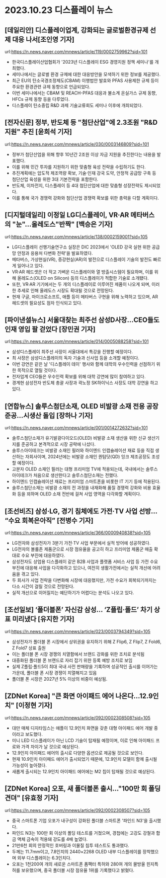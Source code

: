 # 2023.10.23 디스플레이 뉴스

## [데일리안] 디스플레이업계, 강화되는 글로벌환경규제 선제 대응 나서[조인영 기자]
url:https://n.news.naver.com/mnews/article/119/0002759962?sid=101
- 한국디스플레이산업협회가 '2023년 디스플레이 ESG 경영지원 정책 세미나'를 개최했다.
- 세미나에서는 글로벌 환경 규제에 대한 대응방안을 모색하기 위한 정보를 제공했다.
- 최근 EU의 탄소국경조정제도(CBAM) 이행법안 발효와 PFAS 사용제한 규제 등이 주요한 환경관련 규제 동향으로 언급되었다.
- 이번 세미나에서는 CBAM 및 REACH-PFAS 대응과 불소계 온실가스 규제 동향, HFCs 규제 동향 등을 다루었다.
- 디스플레이 탄소중립 R&D 과제 기술교류회도 세미나 이후에 개최되었다.

## [전자신문] 정부, 반도체 등 "첨단산업"에 2.3조원 "R&D 지원" 추진 [윤희석 기자]
url:https://n.news.naver.com/mnews/article/030/0003146809?sid=101
- 정부가 첨단산업을 위해 향후 10년간 2조원 이상 자금 지원을 추진한다는 내용을 발표했다.
- 이를 위해 민간 투자를 지원하기 위한 맞춤형 육성 전략을 수립하기도 한다.
- 추진계획에는 압도적 제조역량 확보, 기술·인재 강국 도약, 안정적 공급망 구축 등 첨단산업 육성을 위한 3대 기본전략을 포함한다.
- 반도체, 이차전지, 디스플레이 등 4대 첨단산업에 대한 맞춤형 성장전략도 제시되었다.
- 이를 통해 국가 경쟁력 강화와 첨단산업 경쟁력 확보를 위한 총력을 다할 계획이다.

## [디지털데일리] 이정일 LG디스플레이, VR·AR 메타버스의 "눈"…올레도스"반짝" [백승은 기자]
url:https://n.news.naver.com/mnews/article/138/0002159001?sid=105
- LG디스플레이 선행기술연구소 실장은 DIC 2023에서 'OLED 강국 실현 위한 공급망 안정과 응용처 다변화 전략'을 발표하였다.
- 메타버스, 가상현실(VR), 증강현실(AR)의 발전으로 디스플레이 기술의 발전도 빠르게 일어나고 있다.
- VR·AR 헤드셋은 더 작고 가벼운 디스플레이와 열 방출시스템이 필요하며, 이를 위해 올레도스(OLED on Silicon) 등의 디스플레이가 적합한 기술로 소개됐다.
- 또한, VR·AR 기기에서는 두 개의 디스플레이로 이루어진 제품이 나오게 되며, 이러한 추세로 인해 올레도스 시장도 확대될 것으로 전망된다.
- 현재 구글, 마이크로소프트, 애플 등이 메타버스 구현을 위해 노력하고 있으며, AR 헤드셋의 필요성도 점차 인식되고 있다.

## [파이낸셜뉴스] 서울대찾는 최주선 삼성D사장…CEO들도 인재 영입 팔 걷었다 [장민권 기자]
url:https://n.news.naver.com/mnews/article/014/0005088258?sid=101
- 삼성디스플레이 최주선 사장이 서울대에서 특강을 진행할 예정이다.
- 최 사장은 삼성디스플레이의 독자 기술과 신사업 등을 소개할 예정이다.
- 이번 강연은 같은 날 '디스플레이 데이' 행사와 함께 대학의 우수인력을 선점하기 위한 목적으로 열릴 것이다.
- 전자업계 CEO들은 우수인력 확보를 위해 대학 강연에 많이 참여하고 있다.
- 경계현 삼성전자 반도체 총괄 사장과 곽노정 SK하이닉스 사장도 대학 강연을 하고 있다.

## [연합뉴스] 솔루스첨단소재, OLED 비발광 소재 전용 공장 준공…시생산 돌입 [장하나 기자]
url:https://n.news.naver.com/mnews/article/001/0014272632?sid=101
- 솔루스첨단소재가 유기발광다이오드(OLED) 비발광 소재 생산을 위한 신규 생산기지를 준공하고 본격적으로 시장 공략에 나섰다.
- 솔루스아이테크는 비발광 소재인 필러와 하이엔드 인캡슐레이션 재료 등을 직접 생산하는 자회사이며, 2024년에는 비발광 소재인 퀀텀닷(QD) 잉크 제조공장도 조성할 예정이다.
- 고분자 OLED 소재인 필러는 대형 프리미엄 TV에 적용되는데, 국내에서는 솔루스아이테크가 처음으로 생산한다고 솔루스첨단소재는 전했다.
- 하이엔드 인캡슐레이션 재료는 프리미엄 스마트폰을 비롯한 IT 기기 등에 적용된다.
- 솔루스첨단소재는 비발광 소재의 전 과정을 내재화해 품질 경쟁력 강화와 비용 효율화 등을 꾀하며 OLED 소재 전반에 걸쳐 사업 영역을 다각화할 계획이다.

## [조선비즈] 삼성·LG, 경기 침체에도 가전·TV 사업 선방… “수요 회복은아직” [전병수 기자]
url:https://n.news.naver.com/mnews/article/366/0000940838?sid=105
- LG전자와 삼성전자가 3분기 가전·TV 사업 부문에서 실적 방어에 성공하였다.
- LG전자의 볼륨존 제품군으로 시장 점유율을 공고히 하고 프리미엄 제품군 매출 확대로 수요 부진에 대응하였다.
- 삼성전자도 상업용 디스플레이 같은 B2B 사업과 플랫폼 서비스 사업 등 가전 수요 부진에 대응해 사업을 다각화하고 있으나, 여전히 생활가전에서는 실적 개선에 어려움을 겪고 있다.
- 두 회사가 사업 전략을 다변화해 시장에 대응했지만, 가전 수요가 회복되기까지는 다소 시간이 걸릴 것으로 전망된다.
- 실적 개선으로 이어질지는 예단하기가 어렵다는 분석도 나오고 있다.

## [조선일보] ‘폴더블폰’ 자신감 삼성… ‘Z플립·폴드’ 차기 상표 미리냈다 [유지한 기자]
url:https://n.news.naver.com/mnews/article/023/0003794349?sid=105
- 삼성전자가 폴더블 폰 시장에서 상위권을 유지하기 위해 Z Flip6, Z Flip7, Z Fold6, Z Fold7 상표 출원
- 이는 폴더블 폰 시장 경쟁의 치열함에서 브랜드 강화를 위한 조치로 분석됨
- 대중화된 폴더블 폰 브랜드로 자리 잡기 위한 등록 예방 조치로 보임
- 실제 Z플립·폴드5이 최대 국내 사전 판매량을 기록하며 성공적인 출시를 이어가는 가운데, 폴더블 폰 시장 경쟁이 치열해지고 있음
- 폴더블 폰 시장은 2027년 5% 이상의 비중이 예상됨.

## [ZDNet Korea] "큰 화면 아이패드 에어 나온다…12.9인치" [이정현 기자]
url:https://n.news.naver.com/mnews/article/092/0002308508?sid=105
- 대만 매체 디지타임스는 애플이 12.9인치 화면을 갖춘 대형 아이패드 에어 개발 중이라고 보도했다.
- 미니 LED 디스플레이가 아닌 LCD 기술이 탑재될 예정이며, 이로 인해 아이패드 프로와 가격 차이가 날 것으로 예상된다.
- 12.9인치 아이패드 에어의 출시로 다양한 옵션으로 제공될 것으로 보인다.
- 현재 10.9인치 아이패드 에어가 출시되었기 때문에, 12.9인치 모델이 함께 출시될 가능성이 높아졌다.
- 새롭게 출시되는 12.9인치 아이패드 에어에는 M2 칩이 탑재될 것으로 예상된다.

## [ZDNet Korea] 오포, 새 폴더블폰 출시…"100만 회 폴딩 견뎌" [유효정 기자]
url:https://n.news.naver.com/mnews/article/092/0002308507?sid=105
- 중국 스마트폰 기업 오포가 내구성이 강화된 폴더블 스마트폰 '파인드 N3'을 출시했다.
- 파인드 N3는 100만 회 이상의 폴딩 테스트를 거쳤으며, 경첩에는 고강도 강철과 합금 액체 금속이 적용돼 강도를 4배 높였다.
- 21만6천 회의 안정적인 호버링과 이물질 침투 테스트도 통과했다.
- 두께는 11.7mm이고, 7.8인치의 2440×2268 OLED 내부 디스플레이를 장착했으며 외부 디스플레이는 6.3인치다.
- 오포는 1천200여 개의 새로운 스마트폰 폼팩터 특허와 280여 개의 물방울 힌지특허를 보유했으며, 중국 폴더블 시장 점유율 1위를 기록했다고 밝혔다.